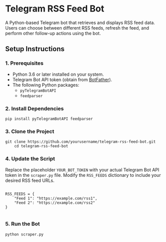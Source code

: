 <!DOCTYPE html>
<html lang="en">
<head>
    <meta charset="UTF-8">
    <meta name="viewport" content="width=device-width, initial-scale=1.0">
    <title>Telegram RSS Feed Bot</title>
</head>
<body>
    <h1>Telegram RSS Feed Bot</h1>
    <p>A Python-based Telegram bot that retrieves and displays RSS feed data. Users can choose between different RSS feeds, refresh the feed, and perform other follow-up actions using the bot.</p>
    <h2>Setup Instructions</h2>
    <h3>1. Prerequisites</h3>
    <ul>
        <li>Python 3.6 or later installed on your system.</li>
        <li>Telegram Bot API token (obtain from <a href="https://t.me/BotFather" target="_blank">BotFather</a>).</li>
        <li>The following Python packages:
            <ul>
                <li><code>pyTelegramBotAPI</code></li>
                <li><code>feedparser</code></li>
            </ul>
        </li>
    </ul>
    <h3>2. Install Dependencies</h3>
    <pre><code>pip install pyTelegramBotAPI feedparser</code></pre>
    <h3>3. Clone the Project</h3>
    <pre><code>git clone https://github.com/yourusername/telegram-rss-feed-bot.git
    cd telegram-rss-feed-bot</code></pre>
    <h3>4. Update the Script</h3>
    <p>Replace the placeholder <code>YOUR_BOT_TOKEN</code> with your actual Telegram Bot API token in the <code>scraper.py</code> file. Modify the <code>RSS_FEEDS</code> dictionary to include your desired RSS feed URLs.</p>
    <pre><code>
RSS_FEEDS = {
    "Feed 1": "https://example.com/rss1",
    "Feed 2": "https://example.com/rss2"
}
    </code></pre>
    <h3>5. Run the Bot</h3>
    <pre><code>python scraper.py</code></pre>